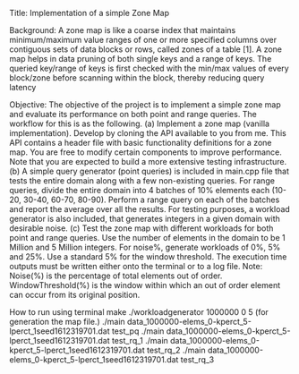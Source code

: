 Title: Implementation of a simple Zone Map

Background: A zone map is like a coarse index that maintains minimum/maximum
value ranges of one or more specified columns over contiguous sets of data blocks or
rows, called zones of a table [1]. A zone map helps in data pruning of both single keys
and a range of keys. The queried key/range of keys is first checked with the min/max
values of every block/zone before scanning within the block, thereby reducing query
latency

Objective: The objective of the project is to implement a simple zone map and
evaluate its performance on both point and range queries. The workflow for this is as
the following.
(a) Implement a zone map (vanilla implementation). Develop by cloning the API
available to you from me. This API contains a header file with basic
functionality definitions for a zone map. You are free to modify certain
components to improve performance. Note that you are expected to build a more
extensive testing infrastructure.
(b) A simple query generator (point queries) is included in main.cpp file that tests the
entire domain along with a few non-existing queries. For range queries, divide the
entire domain into 4 batches of 10% elements each (10-20, 30-40, 60-70, 80-90).
Perform a range query on each of the batches and report the average over all the
results. For testing purposes, a workload generator is also included, that generates
integers in a given domain with desirable noise.
(c) Test the zone map with different workloads for both point and range queries. Use
the number of elements in the domain to be 1 Million and 5 Million integers. For
noise%, generate workloads of 0%, 5% and 25%. Use a standard 5% for the window
threshold. The execution time outputs must be written either onto the terminal or
to a log file.
Note: Noise(%) is the percentage of total elements out of order.
WindowThreshold(%) is the window within which an out of order element can
occur from its original position.

How to run using terminal
  make
  ./workloadgenerator 1000000 0 5   (for generation the map file.)
  ./main data_1000000-elems_0-kperct_5-lperct_1seed1612319701.dat test_pq
  ./main data_1000000-elems_0-kperct_5-lperct_1seed1612319701.dat test_rq_1
  ./main data_1000000-elems_0-kperct_5-lperct_1seed1612319701.dat test_rq_2
  ./main data_1000000-elems_0-kperct_5-lperct_1seed1612319701.dat test_rq_3
